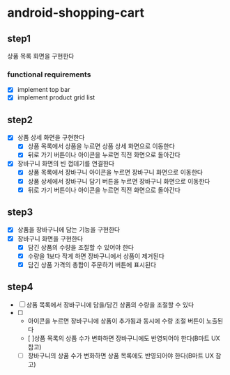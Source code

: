 # android-shopping-cart

## step1
상품 목록 화면을 구현한다

### functional requirements
- [x] implement top bar
- [x] implement product grid list

## step2
- [x] 상품 상세 화면을 구현한다
  - [x] 상품 목록에서 상품을 누르면 상품 상세 화면으로 이동한다
  - [x] 뒤로 가기 버튼이나 아이콘을 누르면 직전 화면으로 돌아간다
- [x] 장바구니 화면의 빈 껍데기를 연결한다
  - [x] 상품 목록에서 장바구니 아이콘을 누르면 장바구니 화면으로 이동한다
  - [x] 상품 상세에서 장바구니 담기 버튼을 누르면 장바구니 화면으로 이동한다
  - [x] 뒤로 가기 버튼이나 아이콘을 누르면 직전 화면으로 돌아간다

## step3
- [x] 상품을 장바구니에 담는 기능을 구현한다
- [x] 장바구니 화면을 구현한다
  - [x] 담긴 상품의 수량을 조절할 수 있어야 한다
  - [x] 수량을 1보다 작게 하면 장바구니에서 상품이 제거된다
  - [x] 담긴 상품 가격의 총합이 주문하기 버튼에 표시된다

## step4
- [ ] 상품 목록에서 장바구니에 담을/담긴 상품의 수량을 조절할 수 있다
- [ ] + 아이콘을 누르면 장바구니에 상품이 추가됨과 동시에 수량 조절 버튼이 노출된다
  - [ ]상품 목록의 상품 수가 변화하면 장바구니에도 반영되어야 한다(B마트 UX 참고)
  - [ ] 장바구니의 상품 수가 변화하면 상품 목록에도 반영되어야 한다(B마트 UX 참고)

